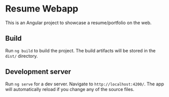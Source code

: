 # Resume Webapp

This is an Angular project to showcase a resume/portfolio on the web.

## Build

Run `ng build` to build the project. The build artifacts will be stored in the `dist/` directory.

## Development server

Run `ng serve` for a dev server. Navigate to `http://localhost:4200/`. The app will automatically reload if you change any of the source files.
